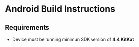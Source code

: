 # Android Build Instructions

## Requirements
- Device must be running minimun SDK version of **4.4 KitKat**
